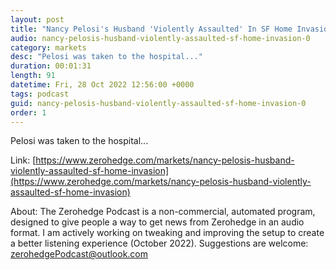 ```yaml
---
layout: post
title: "Nancy Pelosi's Husband 'Violently Assaulted' In SF Home Invasion"
audio: nancy-pelosis-husband-violently-assaulted-sf-home-invasion-0
category: markets
desc: "Pelosi was taken to the hospital..."
duration: 00:01:31
length: 91
datetime: Fri, 28 Oct 2022 12:56:00 +0000
tags: podcast
guid: nancy-pelosis-husband-violently-assaulted-sf-home-invasion-0
order: 1
---
```

Pelosi was taken to the hospital...

Link: [https://www.zerohedge.com/markets/nancy-pelosis-husband-violently-assaulted-sf-home-invasion](https://www.zerohedge.com/markets/nancy-pelosis-husband-violently-assaulted-sf-home-invasion)

About: The Zerohedge Podcast is a non-commercial, automated program, designed to give people a way to get news from Zerohedge in an audio format.  I am actively working on tweaking and improving the setup to create a better listening experience (October 2022).  Suggestions are welcome: [zerohedgePodcast@outlook.com](mailto:zerohedgePodcast@outlook.com)